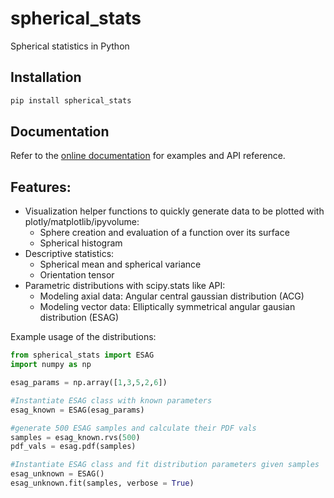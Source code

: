 # spherical_stats
Spherical statistics in Python

## Installation
```bash
pip install spherical_stats
```
## Documentation

Refer to the [online documentation](https://spherical-stats.readthedocs.io/en/latest/index.html) for examples and API reference.

## Features:

* Visualization helper functions to quickly generate data to be plotted with plotly/matplotlib/ipyvolume: 
    * Sphere creation and evaluation of a function over its surface
    * Spherical histogram
* Descriptive statistics: 
    * Spherical mean and spherical variance
    * Orientation tensor
* Parametric distributions with scipy.stats like API:
    * Modeling axial data: Angular central gaussian distribution (ACG)
    * Modeling vector data: Elliptically symmetrical angular gausian distribution (ESAG)

Example usage of the distributions:

```python
from spherical_stats import ESAG
import numpy as np

esag_params = np.array([1,3,5,2,6])

#Instantiate ESAG class with known parameters
esag_known = ESAG(esag_params)

#generate 500 ESAG samples and calculate their PDF vals
samples = esag_known.rvs(500)
pdf_vals = esag.pdf(samples)

#Instantiate ESAG class and fit distribution parameters given samples
esag_unknown = ESAG()
esag_unknown.fit(samples, verbose = True)
```